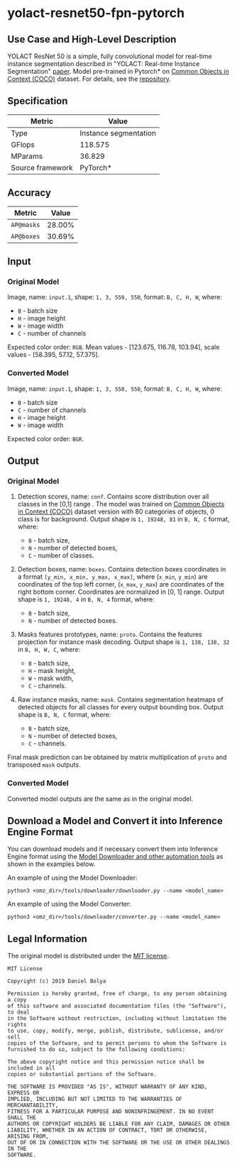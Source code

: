 # yolact-resnet50-fpn-pytorch

## Use Case and High-Level Description

YOLACT ResNet 50 is a simple, fully convolutional model for real-time instance segmentation described in "YOLACT: Real-time Instance Segmentation" [paper](https://arxiv.org/abs/1904.02689). Model pre-trained in Pytorch\* on [Common Objects in Context (COCO)](https://cocodataset.org/#home) dataset.
For details, see the [repository](https://github.com/dbolya/yolact).

## Specification

| Metric                          | Value                                     |
|---------------------------------|-------------------------------------------|
| Type                            | Instance segmentation                     |
| GFlops                          | 118.575                                   |
| MParams                         | 36.829                                    |
| Source framework                | PyTorch\*                                 |

## Accuracy

| Metric     | Value  |
| ---------- | ------ |
| `AP@masks` | 28.00% |
| `AP@boxes` | 30.69% |

## Input

### Original Model

Image, name: `input.1`, shape: `1, 3, 550, 550`, format: `B, C, H, W`, where:

- `B` - batch size
- `H` - image height
- `W` - image width
- `C` - number of channels

Expected color order: `RGB`.
Mean values - [123.675, 116.78, 103.94], scale values - [58.395, 57.12, 57.375].

### Converted Model

Image, name: `input.1`, shape: `1, 3, 550, 550`, format: `B, C, H, W`, where:

- `B` - batch size
- `C` - number of channels
- `H` - image height
- `W` - image width

Expected color order: `BGR`.

## Output

### Original Model

1. Detection scores, name: `conf`. Contains score distribution over all classes in the [0,1] range . The model was trained on [Common Objects in Context (COCO)](https://cocodataset.org/#home) dataset version with 80 categories of objects, 0 class is for background. Output shape is `1, 19248, 81` in `B, N, C` format, where:

    - `B` - batch size,
    - `N` - number of detected boxes,
    - `C` - number of classes.

2. Detection boxes, name: `boxes`. Contains detection boxes coordinates in a format `[y_min, x_min, y_max, x_max]`, where (`x_min`, `y_min`)  are coordinates of the top left corner, (`x_max`, `y_max`) are coordinates of the right bottom corner. Coordinates are normalized in [0, 1] range. Output shape is `1, 19248, 4` in `B, N, 4` format, where:

    - `B` - batch size,
    - `N` - number of detected boxes.

3. Masks features prototypes, name: `proto`. Contains the features projection for instance mask decoding. Output shape is `1, 138, 138, 32` in `B, H, W, C`, where:

    - `B` - batch size,
    - `H` - mask height,
    - `W` - mask width,
    - `C` - channels.

4. Raw instance masks, name: `mask`. Contains segmentation heatmaps of detected objects for all classes for every output bounding box. Output shape is `B, N, C` format, where:

    - `B` - batch size,
    - `N` - number of detected boxes,
    - `C` - channels.

Final mask prediction can be obtained by matrix multiplication of `proto` and transposed `mask` outputs.

### Converted Model

Converted model outputs are the same as in the original model.

## Download a Model and Convert it into Inference Engine Format

You can download models and if necessary convert them into Inference Engine format using the [Model Downloader and other automation tools](../../../tools/downloader/README.md) as shown in the examples below.

An example of using the Model Downloader:
```
python3 <omz_dir>/tools/downloader/downloader.py --name <model_name>
```

An example of using the Model Converter:
```
python3 <omz_dir>/tools/downloader/converter.py --name <model_name>
```

## Legal Information

The original model is distributed under the
[MIT license](https://raw.githubusercontent.com/dbolya/yolact/master/LICENSE).
```
MIT License

Copyright (c) 2019 Daniel Bolya

Permission is hereby granted, free of charge, to any person obtaining a copy
of this software and associated documentation files (the "Software"), to deal
in the Software without restriction, including without limitation the rights
to use, copy, modify, merge, publish, distribute, sublicense, and/or sell
copies of the Software, and to permit persons to whom the Software is
furnished to do so, subject to the following conditions:

The above copyright notice and this permission notice shall be included in all
copies or substantial portions of the Software.

THE SOFTWARE IS PROVIDED "AS IS", WITHOUT WARRANTY OF ANY KIND, EXPRESS OR
IMPLIED, INCLUDING BUT NOT LIMITED TO THE WARRANTIES OF MERCHANTABILITY,
FITNESS FOR A PARTICULAR PURPOSE AND NONINFRINGEMENT. IN NO EVENT SHALL THE
AUTHORS OR COPYRIGHT HOLDERS BE LIABLE FOR ANY CLAIM, DAMAGES OR OTHER
LIABILITY, WHETHER IN AN ACTION OF CONTRACT, TORT OR OTHERWISE, ARISING FROM,
OUT OF OR IN CONNECTION WITH THE SOFTWARE OR THE USE OR OTHER DEALINGS IN THE
SOFTWARE.
```
